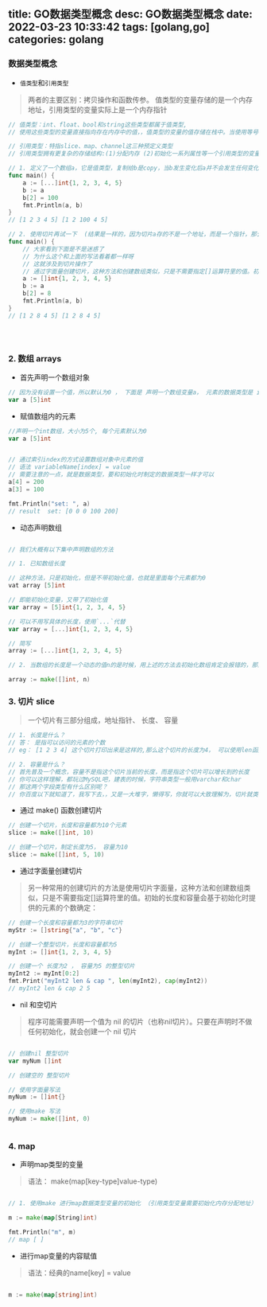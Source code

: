 title: GO数据类型概念
desc: GO数据类型概念
date: 2022-03-23 10:33:42
tags: [golang,go]
categories: golang
---
<!-- more -->



### 数据类型概念

- `值类型`和`引用类型`

> 两者的主要区别：拷贝操作和函数传参。
> 值类型的变量存储的是一个内存地址，引用类型的变量实际上是一个内存指针

~~~go
// 值类型：int、float、bool和string这些类型都属于值类型,
// 使用这些类型的变量直接指向存在内存中的值，，值类型的变量的值存储在栈中。当使用等号=将一个变量的值赋给另一个变量时，如 j = i ,实际上是在内存中将 i 的值进行了拷贝。可以通过 &i 获取变量 i 的内存地址。  值拷贝

// 引用类型：特指slice、map、channel这三种预定义类型
// 引用类型拥有更复杂的存储结构:(1)分配内存 (2)初始化一系列属性等一个引用类型的变量r1存储的是r1的值所在的内存地址（数字），或内存地址中第一个字所在的位置，这个内存地址被称之为指针，这个指针实际上也被存在另外的某一个字中。

// 1. 定义了一个数组a，它是值类型，复制给b是copy，当b发生变化后a并不会发生任何变化
func main() {
    a := [...]int{1, 2, 3, 4, 5}
    b := a
    b[2] = 100
    fmt.Println(a, b)
}
// [1 2 3 4 5] [1 2 100 4 5]

// 2. 使用切片再试一下  (结果是一样的，因为切片a存的不是一个地址，而是一个指针，那么 a 和 b的指针一样了，通过b进行变量的操作，那么实际上影响的还是那个内存地址)
func main() {
    // 大家看到下面是不是迷惑了
    // 为什么这个和上面的写法看着都一样呀
    // 这就涉及到切片操作了
    // 通过字面量创建切片，这种方法和创建数组类似，只是不需要指定[]运算符里的值。初始的长度和容量会基于初始化时提供的元素的个数确定
    a := []int{1, 2, 3, 4, 5}
    b := a
    b[2] = 8
    fmt.Println(a, b)
}
// [1 2 8 4 5] [1 2 8 4 5]





~~~

### 2. 数组 arrays

- 首先声明一个数组对象

~~~go
// 因为没有设置一个值，所以默认为0 ， 下面是 声明一个数组变量a， 元素的数据类型是 int， 一共有五个元素
var a [5]int
~~~


- 赋值数组内的元素

~~~go
//声明一个int数组，大小为5个, 每个元素默认为0 
var a [5]int


// 通过索引index的方式设置数组对象中元素的值 
// 语法 variableName[index] = value
// 需要注意的一点，就是数据类型，要和初始化时制定的数据类型一样才可以
a[4] = 200
a[3] = 100

fmt.Println("set: ", a)
// result  set: [0 0 0 100 200]
~~~

- 动态声明数组

~~~go

// 我们大概有以下集中声明数组的方法

// 1. 已知数组长度

// 这种方法，只是初始化，但是不带初始化值，也就是里面每个元素都为0
vat array [5]int

// 即能初始化变量，又带了初始化值
var array = [5]int{1, 2, 3, 4, 5}

// 可以不用写具体的长度，使用`...`代替
var array = [...]int{1, 2, 3, 4, 5}

// 简写
array := [...]int{1, 2, 3, 4, 5}

// 2. 当数组的长度是一个动态的值n的是时候，用上述的方法去初始化数组肯定会报错的，那这时候，我们应该去使用 `make` 函数

array := make([]int, n)
~~~



### 3. 切片 slice

> 一个切片有三部分组成，地址指针、 长度、 容量

~~~go
// 1. 长度是什么？
// 答： 是指可以访问的元素的个数
// eg： [1 2 3 4] 这个切片打印出来是这样的,那么这个切片的长度为4， 可以使用len函数去获取到这个值

// 2. 容量是什么？
// 首先普及一个概念，容量不是指这个切片当前的长度，而是指这个切片可以增长到的长度
// 你可以这样理解，都玩过MySQL吧，建表的时候，字符串类型一般用varchar和char
// 那这两个字段类型有什么区别呢？ 
// 你百度以下就知道了，我写下去，，又是一大堆字，懒得写，你就可以大致理解为，切片就类似于 varchar， 声明了一个200长度的字符串类型，唉，我就不放满，就放10个，就是玩，我也可以。 但是char就不行了，10个长度，你不放10个，，肯定报错！
~~~

- 通过 make() 函数创建切片

~~~go
// 创建一个切片，长度和容量都为10个元素
slice := make([]int, 10)

// 创建一个切片，制定长度为5， 容量为10
slice := make([]int, 5, 10)
~~~

- 通过字面量创建切片

> 另一种常用的创建切片的方法是使用切片字面量，这种方法和创建数组类似，只是不需要指定[]运算符里的值。初始的长度和容量会基于初始化时提供的元素的个数确定：

~~~go
// 创建一个长度和容量都为3的字符串切片
myStr := []string{"a", "b", "c"}

// 创建一个整型切片，长度和容量都为5
myInt := []int{1, 2, 3, 4, 5}

// 创建一个 长度为2 ， 容量为5 的整型切片
myInt2 := myInt[0:2]
fmt.Print("myInt2 len & cap ", len(myInt2), cap(myInt2))
// myInt2 len & cap 2 5 
~~~

- nil 和空切片
> 程序可能需要声明一个值为 nil 的切片（也称nil切片）。只要在声明时不做任何初始化，就会创建一个 nil 切片

~~~go

// 创建nil 整型切片
var myNum []int

// 创建空的 整型切片

// 使用字面量写法
myNum := []int{}

// 使用make 写法
myNum := make([]int, 0)



~~~


### 4. map 

- 声明map类型的变量
> 语法： make(map[key-type]value-type)


~~~go

// 1. 使用make 进行map数据类型变量的初始化 （引用类型变量需要初始化内存分配地址）

m := make(map[String]int)

fmt.Println("m", m)
// map [ ]

~~~


- 进行map变量的内容赋值
> 语法：经典的name[key] = value 
~~~go

m := make(map[string]int)

~~~